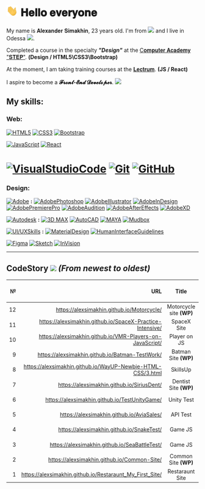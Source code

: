 # <img src="https://raw.githubusercontent.com/ABSphreak/ABSphreak/master/gifs/Hi.gif" width="30px"> 𝐇𝐞𝐥𝐥𝐨 𝐞𝐯𝐞𝐫𝐲𝐨𝐧𝐞 </h1>

My name is 𝐀𝐥𝐞𝐱𝐚𝐧𝐝𝐞𝐫 𝐒𝐢𝐦𝐚𝐤𝐡𝐢𝐧, 23 years old. I'm from  <img src="https://upload.wikimedia.org/wikipedia/commons/d/d2/Flag_of_Ukraine.png" width="25px">  and I live in Odessa <img src="https://upload.wikimedia.org/wikipedia/commons/f/fe/Odessa-logo.gif" width="20px">. </br>

Completed a course in the specialty ___"Design"___ at the [С𝐨𝐦𝐩𝐮𝐭𝐞𝐫 𝐀𝐜𝐚𝐝𝐞𝐦𝐲 "𝐒𝐓𝐄𝐏"](https://itstep.org/en). __(Design / HTML5\CSS3\Bootstrap)__

At the moment, I am taking training courses at the [𝐋𝐞𝐜𝐭𝐫𝐮𝐦](https://lectrum.io/). __(JS / React)__

I aspire to become a **𝓕𝓻𝓸𝓷𝓽-𝓔𝓷𝓭 𝓓𝓮𝓿𝓮𝓵𝓸𝓹𝓮𝓻**. <img src="https://camo.githubusercontent.com/41f5aa64e0930a781b0962898b4aff4db06f9560/68747470733a2f2f63646e2e7261776769742e636f6d2f7368616e6e6f6e6d6f656c6c65722f66726f6e742d656e642d6c6f676f2f6d61737465722f6578706f7274732f66726f6e742d656e642d6c6f676f2d636f6c6f722e737667" width="40px">

## My skills:

### Web:

[![HTML5](https://img.shields.io/badge/-HTML5-E34F26?style=for-the-badge&logo=html5&logoColor=white)](https://github.com/AlexSimakhin)
[![CSS3](https://img.shields.io/badge/-CSS3-1572B6?style=for-the-badge&logo=css3)](https://github.com/AlexSimakhin) 
[![Bootstrap](https://img.shields.io/badge/-Bootstrap-563D7C?style=for-the-badge&logo=bootstrap)](https://github.com/AlexSimakhin)

[![JavaScript](https://img.shields.io/badge/JavaScript-50%25-363534?style=for-the-badge&logo=javascript&logoColor=F7DF1E)](https://github.com/AlexSimakhin)
[![React](https://img.shields.io/badge/React-10%25-363534?style=for-the-badge&logo=react)](https://github.com/AlexSimakhin)

[![VisualStudioCode](https://img.shields.io/badge/-VisualStudioCode-2885C8?style=for-the-badge&logo=visual-studio-code)](https://github.com/AlexSimakhin) 
[![Git](https://img.shields.io/badge/-Git-333231?style=for-the-badge&logo=git)](https://github.com/AlexSimakhin) 
[![GitHub](https://img.shields.io/badge/-GitHub-333231?style=for-the-badge&logo=github)](https://github.com/AlexSimakhin)
===

### Design:

[![Adobe](https://img.shields.io/badge/-Adobe-FF0000?style=for-the-badge&logo=adobe&logoColor=white)](https://github.com/AlexSimakhin)
**:**
[![AdobePhotoshop](https://img.shields.io/badge/-Adobe_Photoshop-31A8FF?style=for-the-badge&logo=adobe-photoshop&logoColor=white)](https://github.com/AlexSimakhin)
[![AdobeIllustrator](https://img.shields.io/badge/-Adobe_Illustrator-FF9A00?style=for-the-badge&logo=adobe-illustrator&logoColor=white)](https://github.com/AlexSimakhin)
[![AdobeInDesign](https://img.shields.io/badge/-Adobe_InDesign-EE3D8F?style=for-the-badge&logo=adobe-indesign&logoColor=white)](https://github.com/AlexSimakhin)
[![AdobePremierePro](https://img.shields.io/badge/-Adobe_Premiere_Pro-EA77FF?style=for-the-badge&logo=adobe-premiere-pro&logoColor=white)](https://github.com/AlexSimakhin)
[![AdobeAudition](https://img.shields.io/badge/-Adobe_Audition-9999FF?style=for-the-badge&logo=adobe-audition&logoColor=white)](https://github.com/AlexSimakhin)
[![AdobeAfterEffects](https://img.shields.io/badge/-Adobe_After_Effects-9999FF?style=for-the-badge&logo=adobe-photoshop&logoColor=white)](https://github.com/AlexSimakhin)
[![AdobeXD](https://img.shields.io/badge/-Adobe_XD-FF26BE?style=for-the-badge&logo=adobe-photoshop&logoColor=white)](https://github.com/AlexSimakhin)

[![Autodesk](https://img.shields.io/badge/-Autodesk-0696D7?style=for-the-badge&logo=autodesk&logoColor=white)](https://github.com/AlexSimakhin)
**:**
[![3D MAX](https://img.shields.io/badge/-3D_MAX-0696D7?style=for-the-badge)](https://github.com/AlexSimakhin)
[![AutoCAD](https://img.shields.io/badge/-AutoCAD-0696D7?style=for-the-badge)](https://github.com/AlexSimakhin)
[![MAYA](https://img.shields.io/badge/-MAYA-0696D7?style=for-the-badge)](https://github.com/AlexSimakhin)
[![Mudbox](https://img.shields.io/badge/-Mudbox-0696D7?style=for-the-badge)](https://github.com/AlexSimakhin)

[![UI/UXSkills](https://img.shields.io/badge/-UI/UX_Skills-757575?style=for-the-badge)](https://github.com/AlexSimakhin)
**:**
[![MaterialDesign](https://img.shields.io/badge/-Material_Design-757575?style=for-the-badge&logo=material-Design&logoColor=white)](https://github.com/AlexSimakhin)
[![HumanInterfaceGuidelines](https://img.shields.io/badge/-Human_Interface_Guidelines-757575?style=for-the-badge&logo=apple&logoColor=white)](https://github.com/AlexSimakhin)

[![Figma](https://img.shields.io/badge/-Figma-F24E1E?style=for-the-badge&logo=figma&logoColor=white)](https://github.com/AlexSimakhin)
[![Sketch](https://img.shields.io/badge/-Sketch-F7B500?style=for-the-badge&logo=sketch&logoColor=000000)](https://github.com/AlexSimakhin)
[![InVision](https://img.shields.io/badge/-InVision-FF3366?style=for-the-badge&logo=invision&logoColor=white)](https://github.com/AlexSimakhin)
___
## CodeStory <img src="https://media.tenor.com/images/9c771f82de191180c79570b32d49daa7/tenor.gif" width="80px"> *(From newest to oldest)*
| № | URL | Title | About the project | Date of upload |
|----:|----:|:----:|:----------|:----------|
| 12 | https://alexsimakhin.github.io/Motorcycle/ | Motorcycle site **(WP)** | about | August, 2020 |
| 11 | https://alexsimakhin.github.io/SpaceX-Practice-Intensive/ | SpaceX Site | about | August, 2020 |
| 10 | https://alexsimakhin.github.io/VMR-Players-on-JavaScript/ | Player on JS | about | August, 2020 |
| 9 | https://alexsimakhin.github.io/Batman-TestWork/ | Batman Site **(WP)** | about | August, 2020 |
| 8 | https://alexsimakhin.github.io/WayUP-Newbie-HTML-CSS/3.html | SkillsUp | about | July, 2020 |
| 7 | https://alexsimakhin.github.io/SiriusDent/ | Dentist Site **(WP)** | about | April, 2020 |
| 6 | https://alexsimakhin.github.io/TestUnityGame/ | Unity Test | about | March, 2020 |
| 5 | https://alexsimakhin.github.io/AviaSales/ | API Test | about | March, 2020 |
| 4 | https://alexsimakhin.github.io/SnakeTest/ | Game JS | about | March, 2020 |
| 3 | https://alexsimakhin.github.io/SeaBattleTest/ | Game JS | about | March, 2020 |
| 2 | https://alexsimakhin.github.io/Common-Site/ | Common Site **(WP)** | about | September, 2019 |
| 1 | https://alexsimakhin.github.io/Restaraunt_My_First_Site/ | Restaraunt Site | about | June, 2019 |

